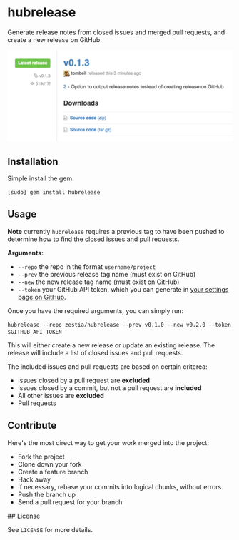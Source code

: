 # hubrelease

Generate release notes from closed issues and merged pull requests, and create a
new release on GitHub.

![Release Notes Example](./docs/screenshot.png)

## Installation

Simple install the gem:

    [sudo] gem install hubrelease

## Usage

**Note** currently `hubrelease` requires a previous tag to have been pushed to
determine how to find the closed issues and pull requests.

**Arguments:**

  * `--repo` the repo in the format `username/project`
  * `--prev` the previous release tag name (must exist on GitHub)
  * `--new` the new release tag name (must exist on GitHub)
  * `--token` your GitHub API token, which you can generate in [your settings page on GitHub](https://github.com/settings/applications).

Once you have the required arguments, you can simply run:

    hubrelease --repo zestia/hubrelease --prev v0.1.0 --new v0.2.0 --token $GITHUB_API_TOKEN

This will either create a new release or update an existing release. The release
will include a list of closed issues and pull requests.

The included issues and pull requests are based on certain criterea:

  * Issues closed by a pull request are **excluded**
  * Issues closed by a commit, but not a pull request are **included**
  * All other issues are **excluded**
  * Pull requests

## Contribute

Here's the most direct way to get your work merged into the project:

  * Fork the project
  * Clone down your fork
  * Create a feature branch
  * Hack away
  * If necessary, rebase your commits into logical chunks, without errors
  * Push the branch up
  * Send a pull request for your branch

## License

See `LICENSE` for more details.
